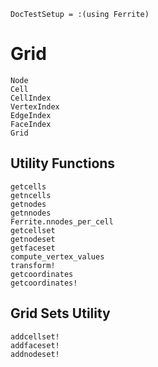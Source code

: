 ```@meta
DocTestSetup = :(using Ferrite)
```

# Grid

```@docs
Node
Cell
CellIndex
VertexIndex
EdgeIndex
FaceIndex
Grid
```

## Utility Functions

```@docs
getcells
getncells
getnodes
getnnodes
Ferrite.nnodes_per_cell
getcellset
getnodeset
getfaceset
compute_vertex_values
transform!
getcoordinates
getcoordinates!
```

## Grid Sets Utility

```@docs
addcellset!
addfaceset!
addnodeset!
```
